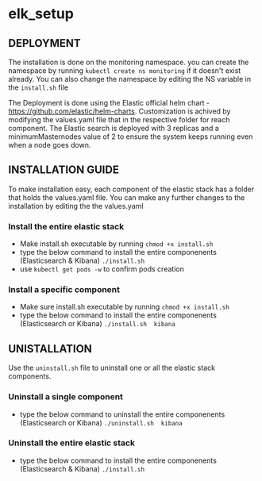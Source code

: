 # elk_setup

## DEPLOYMENT
The installation is done on the monitoring namespace. you can create the namespace by running ```kubectl create ns monitoring``` if it doesn't exist already. You can also change the namespace by editing the NS variable in the ```install.sh``` file

The Deployment is done using the Elastic official helm chart -  https://github.com/elastic/helm-charts. Customization is achived by modifying the values.yaml file that in the respective folder for reach component. 
The Elastic search is deployed with 3 replicas and a minimumMasternodes value of 2 to ensure the system keeps running even when a node goes down. 

## INSTALLATION GUIDE
To make installation easy, each component of the elastic stack has a folder that holds the values.yaml file. You can make any further changes to the installation by editing the the values.yaml

### Install the entire elastic stack

* Make install.sh executable by running ``` chmod +x install.sh ```
* type the below command to install the entire componenents (Elasticsearch & Kibana) 
        ```./install.sh ```
* use ``` kubectl get pods -w ``` to confirm pods creation
### Install a specific component

* Make sure install.sh executable by running ``` chmod +x install.sh ```
* type the below command to install the entire componenents (Elasticsearch or Kibana) 
        ```./install.sh  kibana```

## UNISTALLATION
Use the ```uninstall.sh``` file to uninstall one or all the elastic stack components.
### Uninstall a single component
* type the below command to uninstall the entire componenents (Elasticsearch or Kibana) 
        ```./uninstall.sh  kibana```
### Uninstall the entire elastic stack
* type the below command to install the entire componenents (Elasticsearch & Kibana) 
        ```./install.sh ```
